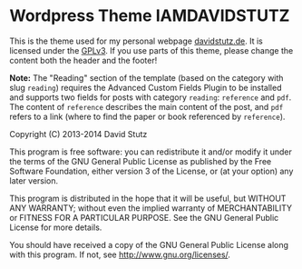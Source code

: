 # Wordpress Theme IAMDAVIDSTUTZ

This is the theme used for my personal webpage [davidstutz.de](http://davidstutz.de/). It is licensed under the [GPLv3](http://www.gnu.org/licenses/gpl). If you use parts of this theme, please change the content both the header and the footer!

**Note:** The "Reading" section of the template (based on the category with slug `reading`) requires the Advanced Custom Fields Plugin to be installed and supports two fields for posts with category `reading`: `reference` and `pdf`. The content of `reference` describes the main content of the post, and `pdf` refers to a link (where to find the paper or book referenced by `reference`).

Copyright (C) 2013-2014 David Stutz

This program is free software: you can redistribute it and/or modify it under the terms of the GNU General Public License as published by the Free Software Foundation, either version 3 of the License, or (at your option) any later version.

This program is distributed in the hope that it will be useful, but WITHOUT ANY WARRANTY; without even the implied warranty of MERCHANTABILITY or FITNESS FOR A PARTICULAR PURPOSE.  See the GNU General Public License for more details.

You should have received a copy of the GNU General Public License along with this program.  If not, see <http://www.gnu.org/licenses/>.